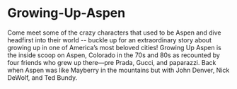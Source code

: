 # Growing-Up-Aspen
Come meet some of the crazy characters that used to be Aspen and dive headfirst into their world -- buckle up for an extraordinary story about growing up in one of America’s most beloved cities!
Growing Up Aspen is the inside scoop on Aspen, Colorado in the 70s and 80s as recounted by four friends who grew up there—pre Prada, Gucci, and paparazzi. Back when Aspen was like Mayberry in the mountains but with John Denver, Nick DeWolf, and Ted Bundy.
